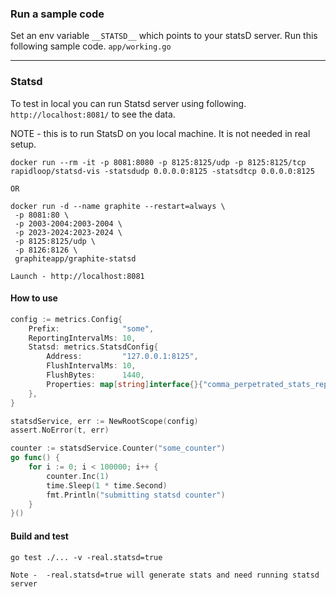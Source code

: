 ### Run a sample code

Set an env variable ```__STATSD__``` which points to your statsD server. Run this following sample code.
```app/working.go```

---

### Statsd

To test in local you can run Statsd server using following. ```http://localhost:8081/``` to see the data.

NOTE - this is to run StatsD on you local machine. It is not needed in real setup.

```shell
docker run --rm -it -p 8081:8080 -p 8125:8125/udp -p 8125:8125/tcp  rapidloop/statsd-vis -statsdudp 0.0.0.0:8125 -statsdtcp 0.0.0.0:8125

OR

docker run -d --name graphite --restart=always \
 -p 8081:80 \
 -p 2003-2004:2003-2004 \
 -p 2023-2024:2023-2024 \
 -p 8125:8125/udp \
 -p 8126:8126 \
 graphiteapp/graphite-statsd
 
Launch - http://localhost:8081 
```

#### How to use

```go
config := metrics.Config{
    Prefix:              "some",
    ReportingIntervalMs: 10,
    Statsd: metrics.StatsdConfig{
        Address:         "127.0.0.1:8125",
        FlushIntervalMs: 10,
        FlushBytes:      1440,
        Properties: map[string]interface{}{"comma_perpetrated_stats_reporter": true},
    },
}

statsdService, err := NewRootScope(config)
assert.NoError(t, err)

counter := statsdService.Counter("some_counter")
go func() {
    for i := 0; i < 100000; i++ {
        counter.Inc(1)
        time.Sleep(1 * time.Second)
        fmt.Println("submitting statsd counter")
    }
}()
```

#### Build and test

```shell
go test ./... -v -real.statsd=true

Note -  -real.statsd=true will generate stats and need running statsd server
```